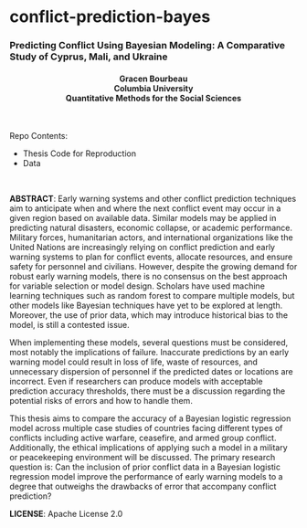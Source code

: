 # conflict-prediction-bayes
### Predicting Conflict Using Bayesian Modeling: A Comparative Study of Cyprus, Mali, and Ukraine

<h4 style align="center">
Gracen Bourbeau <br> 
Columbia University <br> 
Quantitative Methods for the Social Sciences 
</h4 style>
 <br> 

Repo Contents:<br>
* Thesis Code for Reproduction <br>
* Data
 <br> 

**ABSTRACT**: Early warning systems and other conflict prediction techniques aim to anticipate when and where the next conflict event may occur in a given region based on available data. Similar models may be applied in predicting natural disasters, economic collapse, or academic performance. Military forces, humanitarian actors, and international organizations like the United Nations are increasingly relying on conflict prediction and early warning systems to plan for conflict events, allocate resources, and ensure safety for personnel and civilians. However, despite the growing demand for robust early warning models, there is no consensus on the best approach for variable selection or model design. Scholars have used machine learning techniques such as random forest to compare multiple models, but other models like Bayesian techniques have yet to be explored at length. Moreover, the use of prior data, which may introduce historical bias to the model, is still a contested issue. 

When implementing these models, several questions must be considered, most notably the implications of failure. Inaccurate predictions by an early warning model could result in loss of life, waste of resources, and unnecessary dispersion of personnel if the predicted dates or locations are incorrect. Even if researchers can produce models with acceptable prediction accuracy thresholds, there must be a discussion regarding the potential risks of errors and how to handle them.

This thesis aims to compare the accuracy of a Bayesian logistic regression model across multiple case studies of countries facing different types of conflicts including active warfare, ceasefire, and armed group conflict. Additionally, the ethical implications of applying such a model in a military or peacekeeping environment will be discussed. The primary research question is: Can the inclusion of prior conflict data in a Bayesian logistic regression model improve the performance of early warning models to a degree that outweighs the drawbacks of error that accompany conflict prediction?

**LICENSE**: Apache License 2.0
